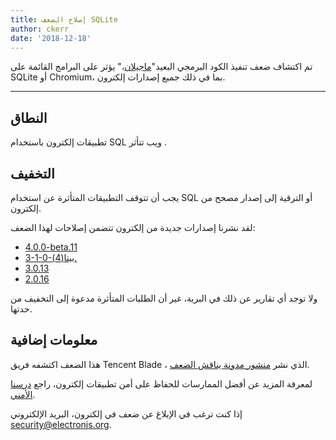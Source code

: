 ```yaml
---
title: إصلاح الضعف SQLite
author: ckerr
date: '2018-12-18'
---
```


تم اكتشاف ضعف تنفيذ الكود البرمجي البعيد"[ماجيلان](https://blade.tencent.com/magellan/index_en.html)،" يؤثر على البرامج القائمة على SQLite أو Chromium، بما في ذلك جميع إصدارات إلكترون.

---

## النطاق

تطبيقات إلكترون باستخدام SQL ويب تتأثر .


## التخفيف

يجب أن تتوقف التطبيقات المتأثرة عن استخدام SQL أو الترقية إلى إصدار مصحح من إلكترون.

لقد نشرنا إصدارات جديدة من إلكترون تتضمن إصلاحات لهذا الضعف:
  * [4.0.0-beta.11](https://github.com/electron/electron/releases/tag/v4.0.0-beta.11)
  * [3-1-0-بيتا(4).](https://github.com/electron/electron/releases/tag/v3.1.0-beta.4)
  * [3.0.13](https://github.com/electron/electron/releases/tag/v3.0.13)
  * [2.0.16](https://github.com/electron/electron/releases/tag/v2.0.16)

ولا توجد أي تقارير عن ذلك في البرية، غير أن الطلبات المتأثرة مدعوة إلى التخفيف من حدتها.

## معلومات إضافية

هذا الضعف اكتشفه فريق Tencent Blade ، الذي نشر [منشور مدونة يناقش الضعف](https://blade.tencent.com/magellan/index_en.html).

لمعرفة المزيد عن أفضل الممارسات للحفاظ على أمن تطبيقات إلكترون، راجع [درسنا الأمني](https://electronjs.org/docs/tutorial/security).

إذا كنت ترغب في الإبلاغ عن ضعف في إلكترون، البريد الإلكتروني security@electronjs.org.
